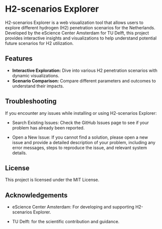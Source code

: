 # H2-scenarios Explorer

H2-scenarios Explorer is a web visualization tool that allows users to explore different hydrogen (H2) penetration scenarios for the Netherlands. Developed by the eScience Center Amsterdam for TU Delft, this project provides interactive insights and visualizations to help understand potential future scenarios for H2 utilization.

## Features

- **Interactive Exploration:** Dive into various H2 penetration scenarios with dynamic visualizations.
- **Scenario Comparison:** Compare different parameters and outcomes to understand their impacts.

## Troubleshooting
If you encounter any issues while installing or using H2-scenarios Explorer:

- Search Existing Issues: Check the GitHub Issues page to see if your problem has already been reported.

- Open a New Issue: If you cannot find a solution, please open a new issue and provide a detailed description of your problem, including any error messages, steps to reproduce the issue, and relevant system details.

## License
This project is licensed under the MIT License. 


## Acknowledgements
- eScience Center Amsterdam: For developing and supporting H2-scenarios Explorer.

- TU Delft: for the scientific contribution and guidance.
